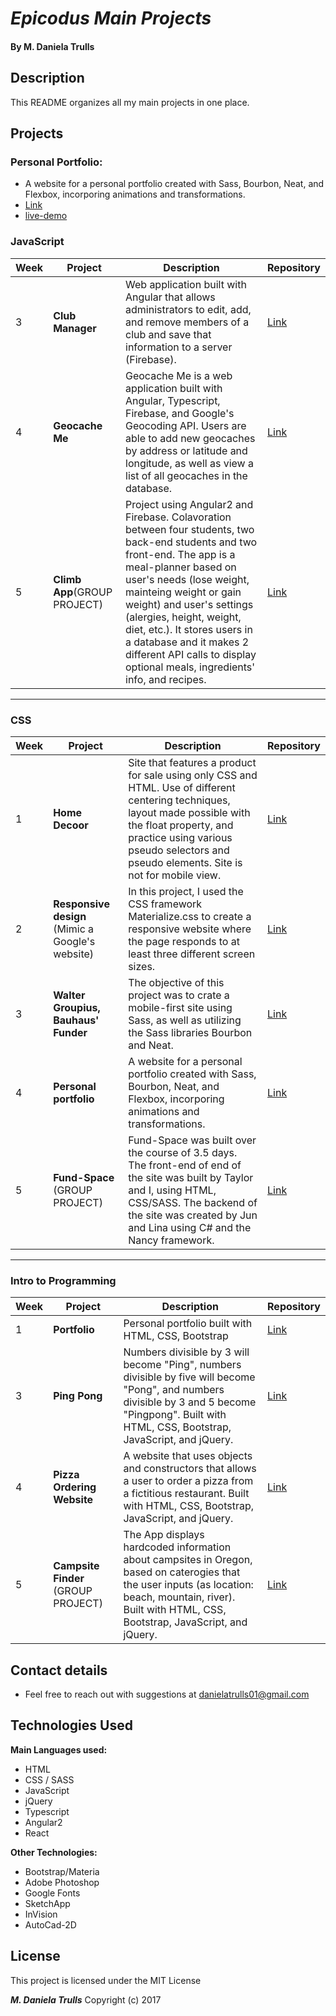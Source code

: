 # _Epicodus Main Projects_

#### By **M. Daniela Trulls**

## Description

This README organizes all my main projects in one place.

## Projects

### Personal Portfolio:
* A website for a personal portfolio created with Sass, Bourbon, Neat, and Flexbox, incorporing animations and transformations. 
* [Link](https://github.com/Danitlls/portfolio3.0)  
* [live-demo](http://rawgit.com/Danitlls/portfolio3.0/master/index.html#)  

### JavaScript

| Week  | Project       | Description                  | Repository  |
| ----- | ------------- | ---------------------------- | ----------- |
| 3  |**Club Manager**  | Web application built with Angular that allows administrators to edit, add, and remove members of a club and save that information to a server (Firebase). | [Link](https://github.com/Danitlls/sports-social-club)  |
| 4     | **Geocache Me** | Geocache Me is a web application built with Angular, Typescript, Firebase, and Google's Geocoding API. Users are able to add new geocaches by address or latitude and longitude, as well as view a list of all geocaches in the database. | [Link](https://github.com/Danitlls/geocacher)  |
| 5 | **Climb App**(GROUP PROJECT) | Project using Angular2 and Firebase. Colavoration between four students, two back-end students and two front-end. The app is a meal-planner based on user's needs (lose weight, mainteing weight or gain weight) and user's settings (alergies, height, weight, diet, etc.). It stores users in a database and it makes 2 different API calls to display optional meals, ingredients' info, and recipes. | [Link](https://github.com/Danitlls/group-project)  |

---

### CSS

| Week  | Project       | Description                  | Repository   |
| ----- | ------------- | ---------------------------- | ------------ |
| 1     | **Home Decoor**     | Site that features a product for sale using only CSS and HTML. Use of different centering techniques, layout made possible with the float property, and practice using various pseudo selectors and pseudo elements. Site is not for mobile view. | [Link](https://github.com/Danitlls/home-decor-eshop) |
| 2      |  **Responsive design** (Mimic a Google's website)   |  In this project, I used the CSS framework Materialize.css to create a responsive website where the page responds to at least three different screen sizes.      | [Link](https://danitlls.github.io/latest-trends/) |
| 3      |  **Walter Groupius, Bauhaus' Funder**      |  The objective of this project was to crate a mobile-first site using Sass, as well as utilizing the Sass libraries Bourbon and Neat.        | [Link](https://github.com/Danitlls/walter-gropius)  |
| 4      |  **Personal portfolio**          |  A website for a personal portfolio created with Sass, Bourbon, Neat, and Flexbox, incorporing animations and transformations. | [Link](https://github.com/Danitlls/portfolio3.0)  |
| 5      |  **Fund-Space** (GROUP PROJECT)      |  Fund-Space was built over the course of 3.5 days. The front-end of end of the site was built by Taylor and I, using HTML, CSS/SASS. The backend of the site was created by Jun and Lina using C# and the Nancy framework.   | [Link](https://github.com/Danitlls/FundSpace)   |

---

### Intro to Programming

| Week  | Project       | Description                  | Repository   |
| ----- | ------------- | ---------------------------- | ------------ |
| 1     | **Portfolio**     | Personal portfolio built with HTML, CSS, Bootstrap | [Link](https://github.com/Danitlls/portfolio) |
| 3     | **Ping Pong** | Numbers divisible by 3 will become "Ping", numbers divisible by five will become "Pong", and numbers divisible by 3 and 5 become "Pingpong". Built with HTML, CSS, Bootstrap, JavaScript, and jQuery. | [Link](https://github.com/Danitlls/ping-pong-final)  |
| 4     | **Pizza Ordering Website** | A website that uses objects and constructors that allows a user to order a pizza from a fictitious restaurant. Built with HTML, CSS, Bootstrap, JavaScript, and jQuery. | [Link](https://github.com/Danitlls/orderpizza-2)  |
| 5     | **Campsite Finder** (GROUP PROJECT) | The App displays hardcoded information about campsites in Oregon, based on caterogies that the user inputs (as location: beach, mountain, river). Built with HTML, CSS, Bootstrap, JavaScript, and jQuery. | [Link](https://github.com/Danitlls/Campsite) |

## Contact details

* Feel free to reach out with suggestions at danielatrulls01@gmail.com

## Technologies Used

**Main Languages used:**

* HTML
* CSS / SASS
* JavaScript
* jQuery
* Typescript
* Angular2
* React

**Other Technologies:**

* Bootstrap/Materia
* Adobe Photoshop
* Google Fonts
* SketchApp
* InVision
* AutoCad-2D


## License

This project is licensed under the MIT License

**_M. Daniela Trulls_** Copyright (c) 2017
